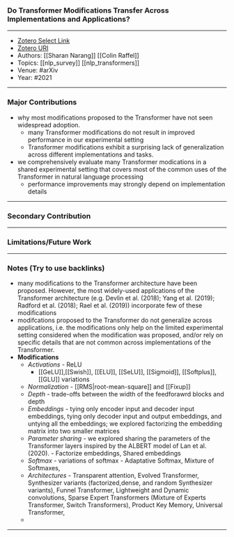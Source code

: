 ### Do Transformer Modifications Transfer Across Implementations and Applications?
---
- [Zotero Select Link](zotero://select/groups/2480461/items/TW9TVRET)
- [Zotero URI](https://www.zotero.org/groups/2480461/items/TW9TVRET)
- Authors: [[Sharan Narang]] [[Colin Raffel]]
- Topics: [[nlp_survey]] [[nlp_transformers]]
- Venue: #arXiv
- Year: #2021
---
### Major Contributions
- why most modifications proposed to the Transformer have not seen widespread adoption.
	- many Transformer modifications do not result in improved performance in our experimental setting
	- Transformer modifications exhibit a surprising lack of generalization across different implementations and tasks.
- we comprehensively evaluate many Transformer modications in a shared experimental setting that covers most of the common uses of the Transformer in natural language processing
	- performance improvements may strongly depend on implementation details
---
### Secondary Contribution
---
### Limitations/Future Work
---
### Notes (Try to use backlinks)
- many modifications to the Transformer architecture have been proposed. However, the most widely-used applications of the Transformer architecture (e.g. Devlin et al. (2018); Yang et al. (2019); Radford et al. (2018); Rael et al. (2019)) incorporate few of these modifications
- modifcations proposed to the Transformer do not generalize across applications, i.e. the modifications only help on the limited experimental setting considered when the modification was proposed, and/or rely on specific details that are not common across implementations of the Transformer.
- **Modifications**
	- *Activations* - ReLU
		- [[GeLU]],[[Swish]], [[ELU]], [[SeLU]], [[Sigmoid]], [[Softplus]], [[GLU]] variations
	- *Normalization* - [[RMS|root-mean-square]]  and [[Fixup]]
	- *Depth* - trade-offs between the width of the feedforawrd blocks and depth
	- *Embeddings* -  tying only encoder input and decoder input embeddings, tying only decoder input and output embeddings, and untying all the embeddings; we explored factorizing the embedding matrix into two smaller matrices
	- *Parameter sharing* - we explored sharing the parameters of the Transformer layers inspired by the ALBERT model of Lan et al. (2020). - Factorize embeddings, Shared embeddings
	- *Softmax* - variations of softmax - Adaptative Softmax, Mixture of Softmaxes, 
	- *Architectures* - Transparent attention, Evolved Transformer, Synthesizer variants (factorized,dense, and random Synthesizer variants), Funnel Transformer, Lightweight and Dynamic convolutions, Sparse Expert Transformers (Mixture of Experts Transformer, Switch Transformers), Product Key Memory, Universal Transformer,
	- 
---
